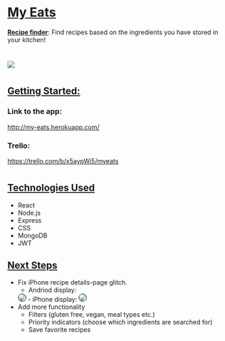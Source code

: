# <ins>**My Eats**
<ins>**Recipe finder**</ins>: Find recipes based on the ingredients you have stored in your kitchen!

#

<img src="https://i.imgur.com/kWYgZbK.png" />

#
## <ins>**Getting Started:**
### Link to the app:
http://my-eats.herokuapp.com/
### Trello:
https://trello.com/b/x5aypWi5/myeats

#
## <ins>**Technologies Used**
- React 
- Node.js
- Express
- CSS
- MongoDB
- JWT

## <ins>**Next Steps**
- Fix iPhone recipe details-page glitch.   
    - Andriod display:
     <img src="https://i.imgur.com/xxTLosM.png" style="border-radius: 10px; border: 1px solid black;">
    - iPhone display:
     <img src="https://i.imgur.com/rewdu4D.png" style="border-radius: 10px; border: 1px solid black;">  
- Add more functionality 
    - Filters (gluten free, vegan, meal types etc.)
    - Priority indicators (choose which ingredients are searched for)
    - Save favorite recipes
